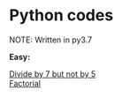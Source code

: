 <H1>Python codes</H1>

NOTE: Written in py3.7  

**Easy:**

[Divide by 7 but not by 5](Divby7Not5.py)  
[Factorial](factorial.py)  
